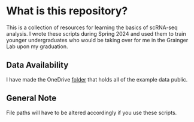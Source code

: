 # What is this repository? 
This is a collection of resources for learning the basics of scRNA-seq analysis. I wrote these scripts during Spring 2024 and used them to train younger undergraduates who would be taking over for me in the Grainger Lab upon my graduation. 

## Data Availability
I have made the OneDrive [folder](https://myuva-my.sharepoint.com/:f:/g/personal/cn9hws_virginia_edu/EkGd_2ed1GlNpYMHQDpFXZQBu4L7pqZY-CxvOnLJacmaIQ?e=ftl0XI) that holds all of the example data public. 

## General Note
File paths will have to be altered accordingly if you use these scripts.
